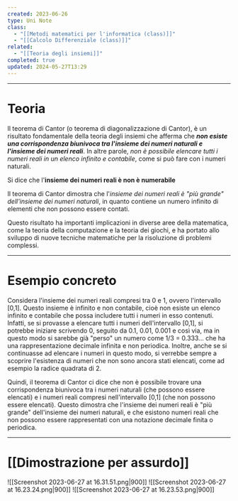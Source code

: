 ```yaml
---
created: 2023-06-26
type: Uni Note
class:
  - "[[Metodi matematici per l'informatica (class)]]"
  - "[[Calcolo Differenziale (class)]]"
related:
  - "[[Teoria degli insiemi]]"
completed: true
updated: 2024-05-27T13:29
---
```

---

# Teoria

Il teorema di Cantor (o teorema di diagonalizzazione di Cantor), è un risultato fondamentale della teoria degli insiemi che afferma che ***non esiste una corrispondenza biunivoca tra l'insieme dei numeri naturali e l'insieme dei numeri reali***. 
In altre parole, *non è possibile elencare tutti i numeri reali in un elenco infinito e contabile*, come si può fare con i numeri naturali.

Si dice che l'**insieme dei numeri reali è non è numerabile**

Il teorema di Cantor dimostra che l'*insieme dei numeri reali è "più grande" dell'insieme dei numeri naturali*, in quanto contiene un numero infinito di elementi che non possono essere contati. 

Questo risultato ha importanti implicazioni in diverse aree della matematica, come la teoria della computazione e la teoria dei giochi, e ha portato allo sviluppo di nuove tecniche matematiche per la risoluzione di problemi complessi.

---
# Esempio concreto

Considera l'insieme dei numeri reali compresi tra 0 e 1, ovvero l'intervallo [0,1]. Questo insieme è infinito e non contabile, cioè non esiste un elenco infinito e contabile che possa includere tutti i numeri in esso contenuti. Infatti, se si provasse a elencare tutti i numeri dell'intervallo [0,1], si potrebbe iniziare scrivendo 0, seguito da 0.1, 0.01, 0.001 e così via, ma in questo modo si sarebbe già "perso" un numero come 1/3 = 0.333... che ha una rappresentazione decimale infinita e non periodica. Inoltre, anche se si continuasse ad elencare i numeri in questo modo, si verrebbe sempre a scoprire l'esistenza di numeri che non sono ancora stati elencati, come ad esempio la radice quadrata di 2.

Quindi, il teorema di Cantor ci dice che non è possibile trovare una corrispondenza biunivoca tra i numeri naturali (che possono essere elencati) e i numeri reali compresi nell'intervallo [0,1] (che non possono essere elencati). Questo dimostra che l'insieme dei numeri reali è "più grande" dell'insieme dei numeri naturali, e che esistono numeri reali che non possono essere rappresentati con una notazione decimale finita o periodica.

---
# [[Dimostrazione per assurdo]]

![[Screenshot 2023-06-27 at 16.31.51.png|900]]
![[Screenshot 2023-06-27 at 16.23.24.png|900]]
![[Screenshot 2023-06-27 at 16.23.53.png|900]]